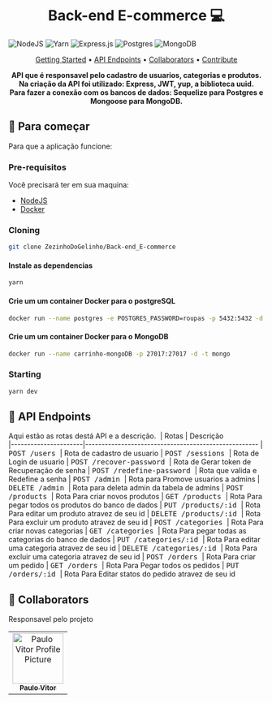 
<h1 align="center" style="font-weight: bold;">Back-end E-commerce 💻</h1>

![NodeJS](https://img.shields.io/badge/node.js-6DA55F?style=for-the-badge&logo=node.js&logoColor=white)
![Yarn](https://img.shields.io/badge/yarn-%232C8EBB.svg?style=for-the-badge&logo=yarn&logoColor=white)
![Express.js](https://img.shields.io/badge/express.js-%23404d59.svg?style=for-the-badge&logo=express&logoColor=%2361DAFB)
![Postgres](https://img.shields.io/badge/postgres-%23316192.svg?style=for-the-badge&logo=postgresql&logoColor=white)
![MongoDB](https://img.shields.io/badge/MongoDB-%234ea94b.svg?style=for-the-badge&logo=mongodb&logoColor=white)

<p align="center">
 <a href="#started">Getting Started</a> • 
  <a href="#routes">API Endpoints</a> •
 <a href="#colab">Collaborators</a> •
 <a href="#contribute">Contribute</a>
</p>

<p align="center">
  <b>
  API que é responsavel pelo cadastro de usuarios, categorias e produtos.<br>
  Na criação da API foi utilizado: Express, JWT, yup, a biblioteca uuid.<br>
  Para fazer a conexão com os bancos de dados: Sequelize para Postgres e Mongoose para MongoDB.
  </b>
</p>

<h2 id="started">🚀 Para começar</h2>

Para que a aplicação funcione:

<h3>Pre-requisitos</h3>

Você precisará ter em sua maquina:

- [NodeJS](https://github.com/)
- [Docker](https://www.docker.com/)

<h3>Cloning</h3>

```bash
git clone ZezinhoDoGelinho/Back-end_E-commerce
```

<h4>Instale as dependencias</h4>

```bash
yarn
```

<h4>Crie um um container Docker para o postgreSQL</h4>

```bash
docker run --name postgres -e POSTGRES_PASSWORD=roupas -p 5432:5432 -d postgres
```

<h4>Crie um um container Docker para o MongoDB</h4>

```bash
docker run --name carrinho-mongoDB -p 27017:27017 -d -t mongo
```

<h3>Starting</h3>

```bash
yarn dev
``````


<h2 id="routes">📍 API Endpoints</h2>

Aqui estão as rotas destá API e a descrição.
​
| Rotas                | Descrição                                         
|----------------------|-----------------------------------------------------
| <kbd> POST /users </kbd>                 | Rota de cadastro de usuario 
| <kbd> POST /sessions </kbd>              | Rota de Login de usuario 
| <kbd> POST /recover-password </kbd>      | Rota de Gerar token de Recuperação de senha 
| <kbd> POST /redefine-password </kbd>     | Rota que valida e Redefine a senha 
| <kbd> POST /admin </kbd>                 | Rota para Promove usuarios a admins 
| <kbd> DELETE /admin </kbd>               | Rota para deleta admin da tabela de admins
| <kbd> POST /products </kbd>              | Rota Para criar novos produtos
| <kbd> GET /products </kbd>               | Rota Para pegar todos os produtos do banco de dados
| <kbd> PUT /products/:id </kbd>           | Rota Para editar um produto atravez de seu id
| <kbd> DELETE /products/:id </kbd>        | Rota Para excluir um produto atravez de seu id
| <kbd> POST /categories </kbd>            | Rota Para criar novas categorias
| <kbd> GET /categories </kbd>             | Rota Para pegar todas as categorias do banco de dados
| <kbd> PUT /categories/:id </kbd>         | Rota Para editar uma categoria atravez de seu id
| <kbd> DELETE /categories/:id </kbd>      | Rota Para excluir uma categoria atravez de seu id
| <kbd> POST /orders </kbd>                | Rota Para criar um pedido
| <kbd> GET /orders </kbd>                | Rota Para Pegar todos os pedidos
| <kbd> PUT /orders/:id </kbd>                | Rota Para Editar statos do pedido atravez de seu id


<h2 id="colab">🤝 Collaborators</h2>

Responsavel pelo projeto

<table>
  <tr>
    <td align="center">
      <a href="https://github.com/ZezinhoDoGelinho">
        <img src="https://avatars.githubusercontent.com/u/122682835?v=4" width="100px;" alt="Paulo Vitor Profile Picture"/><br>
        <sub>
          <b>Paulo Vitor</b>
        </sub>
      </a>
    </td>
  </tr>
</table>
